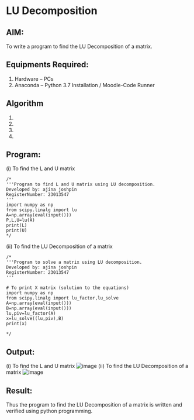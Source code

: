 # LU Decomposition 

## AIM:
To write a program to find the LU Decomposition of a matrix.

## Equipments Required:
1. Hardware – PCs
2. Anaconda – Python 3.7 Installation / Moodle-Code Runner

## Algorithm
1. 
2. 
3. 
4. 

## Program:
(i) To find the L and U matrix
```
/*
'''Program to find L and U matrix using LU decomposition.
Developed by: ajina joshpin
RegisterNumber: 23013547
'''
import numpy as np
from scipy.linalg import lu
A=np.array(eval(input()))
P,L,U=lu(A)
print(L)
print(U)
*/
```
(ii) To find the LU Decomposition of a matrix
```
/*
'''Program to solve a matrix using LU decomposition.
Developed by: ajina joshpin
RegisterNumber: 23013547
'''

# To print X matrix (solution to the equations)
import numpy as np
from scipy.linalg import lu_factor,lu_solve
A=np.array(eval(input()))
B=np.array(eval(input()))
lu,piv=lu_factor(A)
x=lu_solve((lu,piv),B)
print(x)

*/
```

## Output:
(i) To find the L and U matrix
![image](https://github.com/ajinajoshpin/LU-Decomposition/assets/148514578/e33332ec-433b-4389-aa60-55ee3ccc390a)
(ii) To find the LU Decomposition of a matrix
![image](https://github.com/ajinajoshpin/LU-Decomposition/assets/148514578/28048c81-76ac-4c85-86e7-d7a2726fcabc)

## Result:
Thus the program to find the LU Decomposition of a matrix is written and verified using python programming.

